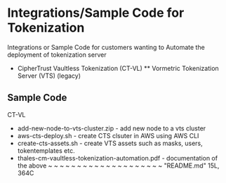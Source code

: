 # Integrations/Sample Code for Tokenization

Integrations or Sample Code for customers wanting to Automate the deployment of tokenization server

* CipherTrust Vaultless Tokenization (CT-VL)
** Vormetric Tokenization Server (VTS) (legacy)

## Sample Code

CT-VL

* add-new-node-to-vts-cluster.zip - add new node to a vts cluster
* aws-cts-deploy.sh - create CTS clsuter in AWS using AWS CLI
* create-cts-assets.sh - create VTS assets such as masks, users, tokentemplates etc.
* thales-cm-vaultless-tokenization-automation.pdf - documentation of the above
~
~
~
~
~
~
~
~
~
~
~
~
~
~
~
~
~
~
~
~
"README.md" 15L, 364C

